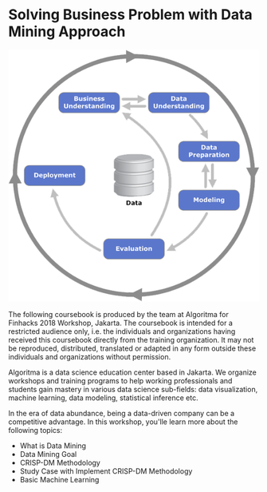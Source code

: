 # Solving Business Problem with Data Mining Approach

![](assets/crisp-dm.png)

The following coursebook is produced by the team at Algoritma for Finhacks 2018 Workshop, Jakarta. The coursebook is intended for a restricted audience only, i.e. the individuals and organizations having received this coursebook directly from the training organization. It may not be reproduced, distributed, translated or adapted in any form outside these individuals and organizations without permission.

Algoritma is a data science education center based in Jakarta. We organize workshops and training programs to help working professionals and students gain mastery in various data science sub-fields: data visualization, machine learning, data modeling, statistical inference etc.

In the era of data abundance, being a data-driven company can be a competitive advantage. In this workshop, you'lle learn more about the following topics:

* What is Data Mining
* Data Mining Goal
* CRISP-DM Methodology
* Study Case with Implement CRISP-DM Methodology
* Basic Machine Learning
